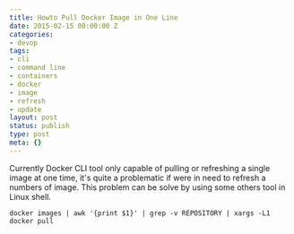```yaml
---
title: Howto Pull Docker Image in One Line
date: 2015-02-15 00:00:00 Z
categories:
- devop
tags:
- cli
- command line
- containers
- docker
- image
- refresh
- update
layout: post
status: publish
type: post
meta: {}
---
```


Currently Docker CLI tool only capable of pulling or refreshing a single image at one time, it's quite a problematic if were in need to refresh a numbers of image. This problem can be solve by using some others tool in Linux shell.

```
docker images | awk '{print $1}' | grep -v REPOSITORY | xargs -L1 docker pull
```
